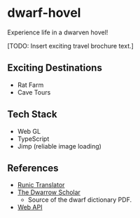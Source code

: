 # dwarf-hovel
Experience life in a dwarven hovel!

[TODO: Insert exciting travel brochure text.]

## Exciting Destinations

- Rat Farm
- Cave Tours

## Tech Stack

- Web GL
- TypeScript
- Jimp (reliable image loading)

## References

- [Runic Translator](https://bmeijer.com/fun_stuff/runic_translator/)
- [The Dwarrow Scholar](https://thedwarrowscholar.tumblr.com/)
    - Source of the dwarf dictionary PDF.
- [Web API](https://developer.mozilla.org/en-US/docs/Web/API)